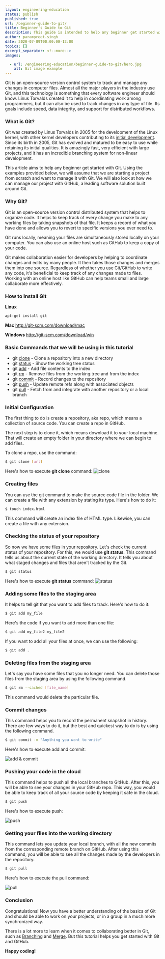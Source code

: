 ```yaml
---
layout: engineering-education
status: publish
published: true
url: /beginner-guide-to-git/
title: Beginner's Guide to Git
description: This guide is intended to help any beginner get started with Git. Using the examples provided below, we will assume that we are starting a project from scratch and want to manage it with Git.
author: parampreet-singh
date: 2020-07-09T00:00:00-12:00
topics: []
excerpt_separator: <!--more-->
images:

  - url: /engineering-education/beginner-guide-to-git/hero.jpg
    alt: Git image example
---
```

Git is an open-source version control system to track and manage any changes in computer files. Almost all the major players in the industry use Git, and this technology is something that every software engineer should know. Linus Torvalds created it to help in coordinating work among programmers, but it can also be used to track changes in any type of file. Its goals include speed, data integrity, and support for distributed workflows.
<!--more-->

### What is Git?
Git was created by Linus Torvalds in 2005 for the development of the Linux kernel, with other kernel developers contributing to its [initial development](https://git-scm.com/book/en/v2/Getting-Started-A-Short-History-of-Git). Since its birth in 2005, Git has evolved and matured to be easy to use while retaining its initial qualities. It is amazingly fast, very efficient with large projects, and it has an incredible branching system for non-linear development.

This article aims to help any beginner get started with Git. Using the examples provided below, we will assume that we are starting a project from scratch and want to manage it with Git. We will also look at how we can manage our project with GitHub, a leading software solution built around Git.

### Why Git?
Git is an open-source version control distributed system that helps to organize code. It helps to keep track of every change you make to any working files by taking snapshots of that file. It keeps a record of what you have done and allows you to revert to specific versions you ever need to.

Git runs locally, meaning your files are simultaneously stored locally on your computer. You can also use an online host such as GitHub to keep a copy of your code.

Git makes collaboration easier for developers by helping to coordinate changes and edits by many people. It then takes those changes and merges them into one source. Regardless of whether you use Git/GitHub to write any code, it's beneficial to keep track of any changes made to files. Working with an online host like GitHub can help teams small and large collaborate more effectively.

### How to Install Git

**Linux**
```bash
apt-get install git
```

**Mac**
http://git-scm.com/download/mac

**Windows**
http://git-scm.com/download/win

### Basic Commands that we will be using in this tutorial
* git [clone](https://git-scm.com/docs/git-clone) - Clone a repository into a new directory
* git [status](https://git-scm.com/docs/git-status) - Show the working tree status
* git [add](https://git-scm.com/docs/git-add) - Add file contents to the index
* git [rm](https://git-scm.com/docs/git-rm) - Remove files from the working tree and from the index
* git [commit](https://git-scm.com/docs/git-commit) - Record changes to the repository
* git [push](https://git-scm.com/docs/git-push) - Update remote refs along with associated objects
* git [pull](https://git-scm.com/docs/git-pull) - Fetch from and integrate with another repository or a local branch

### Initial Configuration
The first thing to do is create a repository, aka repo, which means a collection of source code. You can create a repo in GitHub.

The next step is to clone it, which means download it to your local machine. That will create an empty folder in your directory where we can begin to add files.

To clone a repo, use the command: 
```bash
$ git clone [url]
```

Here's how to execute **git clone** command:
![clone](/engineering-education/beginner-guide-to-git/clone.png)

### Creating files
You can use the git command to make the source code file in the folder. We can create a file with any extension by stating its type. Here's how to do it:
```bash
$ touch index.html
```

This command will create an index file of HTML type. Likewise, you can create a file with any extension.

### Checking the status of your repository
So now we have some files in your repository. Let's check the current status of your repository. For this, we would use
**git status**. This command tells us about the current state of the working directory. It tells you about what staged changes and files that aren't tracked by the Git.
```bash
$ git status
```

Here's how to execute **git status** command:
![status](/engineering-education/beginner-guide-to-git/status.png)


### Adding some files to the staging area
It helps to tell git that you want to add files to track. Here's how to do it:
```bash
$ git add my_file
```

Here's the code if you want to add more than one file:
```bash
$ git add my_file2 my_file2
```

If you want to add all your files at once, we can use the following:
```bash
$ git add .
```

### Deleting files from the staging area
Let's say you have some files that you no longer need. You can delete those files from the staging area by using the following command.

```bash
$ git rm --cached [file_name]
```

This command would delete the particular file.

### Commit changes
This command helps you to record the permanent snapshot in history. There are few ways to do it, but the best and quickest way to do is by using the following command.

```bash
$ git commit -m "Anything you want to write"
```

Here's how to execute add and commit:

![add & commit](/engineering-education/beginner-guide-to-git/add-commit.png)

### Pushing your code in the cloud
This command helps to push all the local branches to GitHub. After this, you will be able to see your changes in your GitHub repo. This way, you would be able to keep track of all your source code by keeping it safe in the cloud.
```bash
$ git push
```

Here's how to execute push:

![push](/engineering-education/beginner-guide-to-git/push.png)


### Getting your files into the working directory
This command lets you update your local branch, with all the new commits from the corresponding remote branch on GitHub. After using this command, you will be able to see all the changes made by the developers in the repository.
```bash
$ git pull
```

Here's how to execute the pull command:

![pull](/engineering-education/beginner-guide-to-git/pull.png)

### Conclusion
Congratulations! Now you have a better understanding of the basics of Git and should be able to work on your projects, or in a group in a much more synchronized way.

There is a lot more to learn when it comes to collaborating better in Git, such as [Branching](https://git-scm.com/book/en/v2/Git-Branching-Branches-in-a-Nutshell#ch03-git-branching) and [Merge](https://git-scm.com/docs/git-merge). But this tutorial helps you get started with Git and GitHub. 

**Happy coding!**
